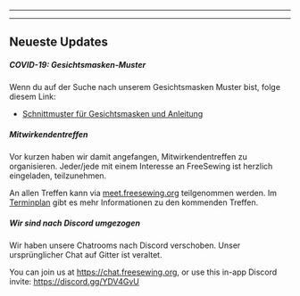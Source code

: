 - - -
- - -

## Neueste Updates

##### COVID-19: Gesichtsmasken-Muster

Wenn du auf der Suche nach unserem Gesichtsmasken Muster bist, folge diesem Link:

 - [Schnittmuster für Gesichtsmasken und Anleitung](/blog/facemask-frenzy)


##### Mitwirkendentreffen

Vor kurzen haben wir damit angefangen, Mitwirkendentreffen zu organisieren. Jeder/jede mit einem Interesse an FreeSewing ist herzlich eingeladen, teilzunehmen.

An allen Treffen kann via [meet.freesewing.org](https://meet.freesewing.org/) teilgenommen werden. Im [Terminplan](/community/calls/) gibt es mehr Informationen zu den kommenden Treffen.

##### Wir sind nach Discord umgezogen

Wir haben unsere Chatrooms nach Discord verschoben. Unser ursprünglicher Chat auf Gitter ist veraltet.

You can join us at https://chat.freesewing.org, or use this in-app Discord invite: https://discord.gg/YDV4GvU

